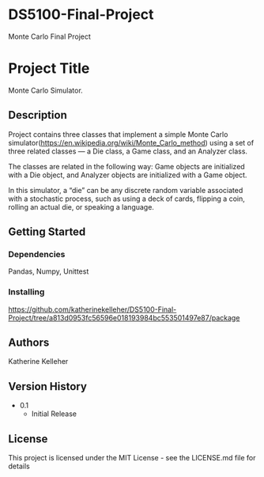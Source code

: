 # DS5100-Final-Project
Monte Carlo Final Project

# Project Title
Monte Carlo Simulator.

## Description

Project contains three classes that implement a simple Monte Carlo
simulator(https://en.wikipedia.org/wiki/Monte_Carlo_method) using a set
of three related classes — a Die class, a Game class, and an Analyzer
class.

The classes are related in the following way: Game objects are
initialized with a Die object, and Analyzer objects are initialized with
a Game object.

In this simulator, a “die” can be any discrete random variable
associated with a stochastic process, such as using a deck of cards,
flipping a coin, rolling an actual die, or speaking a language.


## Getting Started

### Dependencies

Pandas, Numpy, Unittest

### Installing

https://github.com/katherinekelleher/DS5100-Final-Project/tree/a813d0953fc56596e018193984bc553501497e87/package


## Authors

Katherine Kelleher

## Version History

* 0.1
    * Initial Release

## License

This project is licensed under the MIT License - see the LICENSE.md file for details